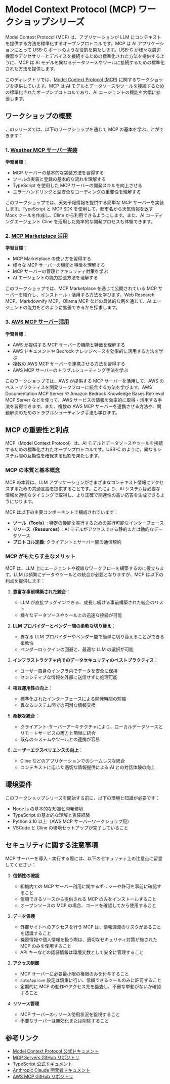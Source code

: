 # Model Context Protocol (MCP) ワークショップシリーズ

Model Context Protocol (MCP) は、アプリケーションが LLM にコンテキストを提供する方法を標準化するオープンプロトコルです。MCP は AI アプリケーションにとって USB-C ポートのような役割を果たします。USB-C が様々な周辺機器やアクセサリーとデバイスを接続するための標準化された方法を提供するように、MCP は AI モデルを異なるデータソースやツールに接続するための標準化された方法を提供します。

このディレクトリでは、[Model Context Protocol (MCP)](https://modelcontextprotocol.io/introduction) に関するワークショップを提供しています。MCP は AI モデルとデータソースやツールを接続するための標準化されたオープンプロトコルであり、AI エージェントの機能を大幅に拡張します。

## ワークショップの概要

このシリーズでは、以下のワークショップを通じて MCP の基本を学ぶことができます：

### 1. [Weather MCP サーバー実装](./0.weather-mcp/README.md)

**学習目標**：
- MCP サーバーの基本的な実装方法を習得する
- ツールの実装と登録の基本的な流れを理解する
- TypeScript を使用した MCP サーバーの開発スキルを向上させる
- エラーハンドリングと型安全なコーディングの重要性を理解する

このワークショップでは、天気予報情報を提供する簡単な MCP サーバーを実装します。TypeScript と MCP SDK を使用して、都市名から天気情報を返す Mock ツールを作成し、Cline から利用できるようにします。また、AI コーディングエージェント Cline を活用した効率的な開発プロセスも体験できます。

### 2. [MCP Marketplace 活用](./1.marketplace-mcp/README.md)

**学習目標**：
- MCP Marketplace の使い方を習得する
- 様々な MCP サーバーの機能と特徴を理解する
- MCP サーバーの管理とセキュリティ対策を学ぶ
- AI エージェントの能力拡張方法を理解する

このワークショップでは、MCP Marketplace を通じて公開されている MCP サーバーを紹介し、インストール・活用する方法を学びます。Web Research MCP、Markdownify MCP、Ollama MCP などの具体的な例を通じて、AI エージェントの能力をどのように拡張できるかを探求します。

### 3. [AWS MCP サーバー活用](./2.aws-mcp/README.md)

**学習目標**：
- AWS が提供する MCP サーバーの機能と特徴を理解する
- AWS ドキュメントや Bedrock ナレッジベースを効率的に活用する方法を学ぶ
- 複数の AWS MCP サーバーを連携させる方法を習得する
- AWS MCP サーバーのトラブルシューティング手法を学ぶ

このワークショップでは、AWS が提供する MCP サーバーを活用して、AWS のベストプラクティスを開発ワークフローに統合する方法を学びます。AWS Documentation MCP Server や Amazon Bedrock Knowledge Bases Retrieval MCP Server などを使って、AWS サービスの情報を効率的に取得・活用する手法を習得できます。また、複数の AWS MCP サーバーを連携させる方法や、問題解決のためのトラブルシューティング手法も学びます。

## MCP の重要性と利点

MCP（Model Context Protocol）は、AI モデルとデータソースやツールを接続するための標準化されたオープンプロトコルです。USB-C のように、異なるシステム間の互換性を確保する役割を果たします。

### MCP の本質と基本概念

MCP の本質は、LLM アプリケーションがさまざまなコンテキスト情報にアクセスするための共通言語を提供することです。これにより、AI システムは必要な情報を適切なタイミングで取得し、より正確で関連性の高い応答を生成できるようになります。

MCP は以下の主要コンポーネントで構成されています：
- **ツール（Tools）**: 特定の機能を実行するための実行可能なインターフェース
- **リソース（Resources）**: AI モデルがアクセスできる静的または動的なデータソース
- **プロトコル定義**: クライアントとサーバー間の通信規約

### MCP がもたらす主なメリット

MCP は、LLM 上にエージェントや複雑なワークフローを構築するのに役立ちます。LLM は頻繁にデータやツールとの統合が必要となりますが、MCP は以下の利点を提供します：

1. **豊富な事前構築された統合**：
   - LLM が直接プラグインできる、成長し続ける事前構築された統合のリスト
   - 様々なデータソースやツールとの迅速な接続が可能

2. **LLM プロバイダーとベンダー間の柔軟な切り替え**：
   - 異なる LLM プロバイダーやベンダー間で簡単に切り替えることができる柔軟性
   - ベンダーロックインの回避と、最適な LLM の選択が可能

3. **インフラストラクチャ内でのデータセキュリティのベストプラクティス**：
   - ユーザー自身のインフラ内でデータを安全に保持
   - センシティブな情報を外部に送信せずに処理可能

4. **相互運用性の向上**：
   - 標準化されたインターフェースによる開発時間の短縮
   - 異なるシステム間での円滑な情報交換

5. **柔軟な統合**：
   - クライアント-サーバーアーキテクチャにより、ローカルデータソースとリモートサービスの両方と簡単に統合
   - 既存のシステムやツールとの連携が容易

6. **ユーザーエクスペリエンスの向上**：
   - Cline などのアプリケーションでのシームレスな統合
   - コンテキストに応じた適切な情報提供による AI との対話体験の向上

## 環境要件

このワークショップシリーズを開始する前に、以下の環境と知識が必要です：

- Node.js の基本的な知識と開発環境
- TypeScript の基本的な理解と実装経験
- Python 3.10 以上（AWS MCP サーバーワークショップ用）
- VSCode と Cline の環境セットアップが完了していること

## セキュリティに関する注意事項

MCP サーバーを導入・実行する際には、以下のセキュリティ上の注意点に留意してください：

1. **信頼性の確認**
   - 組織内での MCP サーバー利用に関するポリシーや許可を事前に確認すること
   - 信頼できるソースから提供される MCP のみをインストールすること
   - オープンソースの MCP の場合、コードを確認してから使用すること

2. **データ保護**
   - 外部サイトへのアクセスを行う MCP は、情報漏洩のリスクがあることを認識すること
   - 機密情報や個人情報を扱う際は、適切なセキュリティ対策が施された MCP のみを使用すること
   - API キーなどの認証情報は環境変数として安全に管理すること

3. **アクセス制御**
   - MCP サーバーに必要最小限の権限のみを付与すること
   - `autoApprove` 設定は慎重に行い、信頼できるツールのみに許可すること
   - 定期的に MCP の動作やアクセス先を監査し、不審な挙動がないか確認すること

4. **リソース管理**
   - MCP サーバーのリソース使用状況を監視すること
   - 不要なサーバーは無効化または削除すること

## 参考リンク

- [Model Context Protocol 公式ドキュメント](https://modelcontextprotocol.github.io/)
- [MCP Servers GitHub リポジトリ](https://github.com/modelcontextprotocol/servers)
- [TypeScript 公式ドキュメント](https://www.typescriptlang.org/docs/)
- [Anthropic Claude 開発者ドキュメント](https://docs.anthropic.com/)
- [AWS MCP GitHub リポジトリ](https://github.com/aws/aws-mcp)
